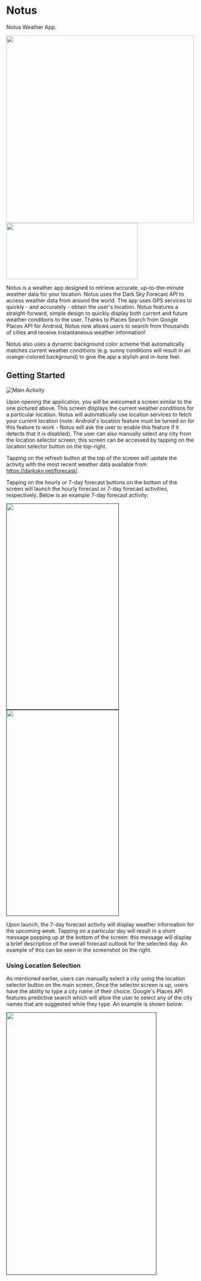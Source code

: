 # Notus
Notus Weather App.

<a href="https://github.com/shadi-hammad/Notus"><img src="https://i.imgur.com/Wy4mklb.png?1" width="500" height="500"></a>      <a href="https://play.google.com/store/apps/details?id=com.shadihammad.stormy"><img src="https://i.imgur.com/rvD32OV.png" width="350" height="150"></a>




Notus is a weather app designed to retrieve accurate, up-to-the-minute weather data for your location. Notus uses the Dark Sky Forecast API to access weather data from around the world. The app uses GPS services to quickly - and accurately - obtain the user's location. Notus features a straight-forward, simple design to quickly display both current and future weather conditions to the user. Thanks to Places Search from Google Places API for Android, Notus now allows users to search from thousands of cities and receive instantaneous weather information! 

Notus also uses a dynamic background color scheme that automatically matches current weather conditions (e.g. sunny conditions will result in an orange-colored background) to give the app a stylish and in-tune feel.


## Getting Started

![Main Activity](https://i.imgur.com/5M9yx0F.png)

Upon opening the application, you will be welcomed a screen similar to the one pictured above. This screen displays the current weather conditions for a particular location. Notus will automatically use location services to fetch your current location (note: Android's location feature must be turned on for this feature to work - Notus will ask the user to enable this feature if it detects that it is disabled). The user can also manually select any city from the location selector screen; this screen can be accessed by tapping on the location selector button on the top-right.

Tapping on the refresh button at the top of the screen will update the activity with the most recent weather data available from https://darksky.net/forecast/.

Tapping on the hourly or 7-day forecast buttons on the bottom of the screen will launch the hourly forecast or 7-day forecast activities, respectively. Below is an example 7-day forecast activity:

<a href=""><img src="https://i.imgur.com/uznUlOI.png" width="300" height="550"></a>     <a href=""><img src="https://i.imgur.com/ZSMxIRR.png" width="300" height="550"></a>

Upon launch, the 7-day forecast activity will display weather information for the upcoming week. Tapping on a particular day will result in a short message popping up at the bottom of the screen: this message will display a brief description of the overall forecast outlook for the selected day. An example of this can be seen in the screenshot on the right.

### Using Location Selection

As mentioned earlier, users can manually select a city using the location selector button on the main screen. Once the selector screen is up, users have the ability to type a city name of their choice. Google's Places API features predictive search which will allow the user to select any of the city names that are suggested while they type. An example is shown below:

<a href=""><img src="https://i.imgur.com/7NJE6pj.png" width="400" height="700"></a>
